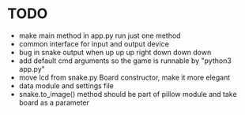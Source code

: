 # TODO

* make main method in app.py run just one method
* common interface for input and output device
* bug in snake output when up up up right down down down
* add default cmd arguments so the game is runnable by "python3 app.py"
* move lcd from snake.py Board constructor, make it more elegant
* data module and settings file
* snake.to_image() method should be part of pillow module and take board as a parameter